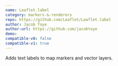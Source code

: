 ```yaml
---
name: Leaflet.label
category: markers-&-renderers
repo: https://github.com/Leaflet/Leaflet.label
author: Jacob Toye
author-url: https://github.com/jacobtoye
demo: 
compatible-v0: false
compatible-v1: true
---
```


Adds text labels to map markers and vector layers.
